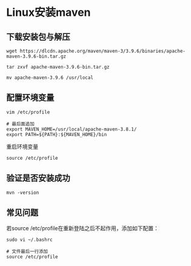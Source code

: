 # Linux安装maven

## 下载安装包与解压
```shell
wget https://dlcdn.apache.org/maven/maven-3/3.9.6/binaries/apache-maven-3.9.6-bin.tar.gz

tar zxvf apache-maven-3.9.6-bin.tar.gz

mv apache-maven-3.9.6 /usr/local
```

## 配置环境变量
```shell
vim /etc/profile

# 最后面追加
export MAVEN_HOME=/usr/local/apache-maven-3.8.1/
export PATH=${PATH}:${MAVEN_HOME}/bin
```

重启环境变量
```shell
source /etc/profile 
```

## 验证是否安装成功
```shell
mvn -version
```

## 常见问题
若source /etc/profile在重新登陆之后不起作用，添加如下配置：
```shell
sudo vi ~/.bashrc

# 文件最后一行添加
source /etc/profile
```